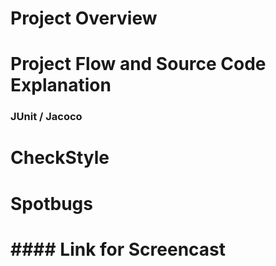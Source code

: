 # Project Overview 


# Project Flow and Source Code Explanation

### JUnit / Jacoco

# CheckStyle

# Spotbugs

# #### Link for Screencast 

